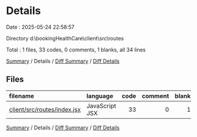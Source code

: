 # Details

Date : 2025-05-24 22:58:57

Directory d:\\bookingHealthCare\\client\\src\\routes

Total : 1 files,  33 codes, 0 comments, 1 blanks, all 34 lines

[Summary](results.md) / Details / [Diff Summary](diff.md) / [Diff Details](diff-details.md)

## Files
| filename | language | code | comment | blank | total |
| :--- | :--- | ---: | ---: | ---: | ---: |
| [client/src/routes/index.jsx](/client/src/routes/index.jsx) | JavaScript JSX | 33 | 0 | 1 | 34 |

[Summary](results.md) / Details / [Diff Summary](diff.md) / [Diff Details](diff-details.md)